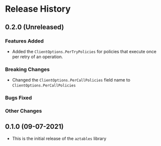 # Release History

## 0.2.0 (Unreleased)

### Features Added
* Added the `ClientOptions.PerTryPolicies` for policies that execute once per retry of an operation.

### Breaking Changes
* Changed the `ClientOptions.PerCallPolicies` field name to `ClientOptions.PerCallPolicies`

### Bugs Fixed

### Other Changes

## 0.1.0 (09-07-2021)
* This is the initial release of the `aztables` library
